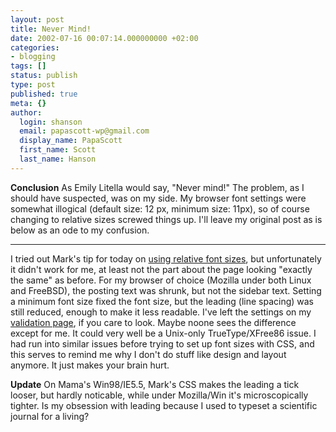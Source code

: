 ```yaml
---
layout: post
title: Never Mind!
date: 2002-07-16 00:07:14.000000000 +02:00
categories:
- blogging
tags: []
status: publish
type: post
published: true
meta: {}
author:
  login: shanson
  email: papascott-wp@gmail.com
  display_name: PapaScott
  first_name: Scott
  last_name: Hanson
---
```

<p><b>Conclusion</b> As Emily Litella would say, "Never mind!" The problem, as I should have suspected, was on my side. My browser font settings were somewhat illogical (default size: 12 px, minimum size: 11px), so of course changing to relative sizes screwed things up. I'll leave my original post as is below as an ode to my confusion.</p>
<hr />I tried out Mark's tip for today on <a href="http://diveintomark.org/archives/2002/07/15.html#day_26_using_relative_font_sizes">using  relative font sizes</a>, but unfortunately it didn't work for me, at least not the part about the page looking "exactly the same" as before. For my browser of choice (Mozilla under both Linux and FreeBSD), the posting text was shrunk, but not the sidebar text. Setting a minimum font size fixed the font size, but the leading (line spacing) was still reduced, enough to make it less readable. I've left the settings on my <a href="/validate.php">validation page</a>, if you care to look. Maybe noone sees the difference except for me. It could very well be a Unix-only TrueType/XFree86 issue. I had run into similar issues before trying to set up font sizes with CSS, and this serves to remind me why I don't do stuff like design and layout anymore. It just makes your brain hurt.</p>
<p><b>Update</b> On Mama's Win98/IE5.5, Mark's CSS makes the leading a tick looser, but hardly noticable, while under Mozilla/Win it's microscopically tighter. Is my obsession with leading because I used to typeset a scientific journal for a living?</p>
